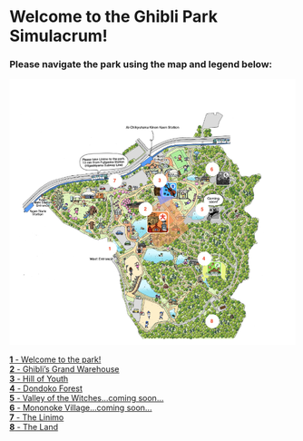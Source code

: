 # Welcome to the Ghibli Park Simulacrum!

### Please navigate the park using the map and legend below:

![Ghibli Park Map](map-ghibli.png)

[**1** - Welcome to the park!]()
<br>
[**2** - Ghibli’s Grand Warehouse]()
<br>
[**3** - Hill of Youth]()
<br>
[**4** - Dondoko Forest]()
<br>
[**5** - Valley of the Witches...coming soon...]()
<br>
[**6** - Mononoke Village...coming soon...]()
<br>
[**7** - The Linimo]()
<br>
[**8** - The Land]()
